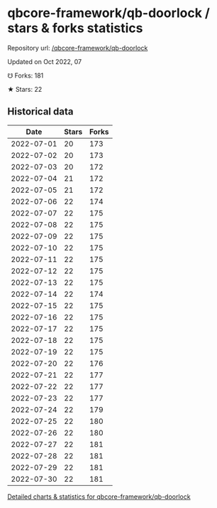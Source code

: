 # qbcore-framework/qb-doorlock / stars & forks statistics

Repository url: [/qbcore-framework/qb-doorlock](https://github.com/qbcore-framework/qb-doorlock)

Updated on Oct 2022, 07

☋ Forks: 181

★ Stars: 22

## Historical data
| Date | Stars | Forks |
|------|-------|-------|
| 2022-07-01 | 20 | 173 | 
| 2022-07-02 | 20 | 173 | 
| 2022-07-03 | 20 | 172 | 
| 2022-07-04 | 21 | 172 | 
| 2022-07-05 | 21 | 172 | 
| 2022-07-06 | 22 | 174 | 
| 2022-07-07 | 22 | 175 | 
| 2022-07-08 | 22 | 175 | 
| 2022-07-09 | 22 | 175 | 
| 2022-07-10 | 22 | 175 | 
| 2022-07-11 | 22 | 175 | 
| 2022-07-12 | 22 | 175 | 
| 2022-07-13 | 22 | 175 | 
| 2022-07-14 | 22 | 174 | 
| 2022-07-15 | 22 | 175 | 
| 2022-07-16 | 22 | 175 | 
| 2022-07-17 | 22 | 175 | 
| 2022-07-18 | 22 | 175 | 
| 2022-07-19 | 22 | 175 | 
| 2022-07-20 | 22 | 176 | 
| 2022-07-21 | 22 | 177 | 
| 2022-07-22 | 22 | 177 | 
| 2022-07-23 | 22 | 177 | 
| 2022-07-24 | 22 | 179 | 
| 2022-07-25 | 22 | 180 | 
| 2022-07-26 | 22 | 180 | 
| 2022-07-27 | 22 | 181 | 
| 2022-07-28 | 22 | 181 | 
| 2022-07-29 | 22 | 181 | 
| 2022-07-30 | 22 | 181 | 


[Detailed charts & statistics for qbcore-framework/qb-doorlock](https://reviewgithub.com/rep/qbcore-framework/qb-doorlock)
